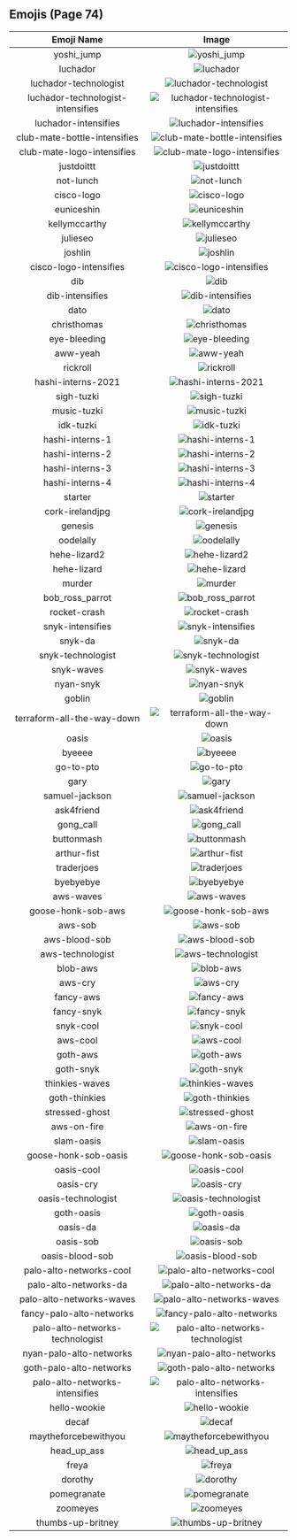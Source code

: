 
  ## Emojis (Page 74)
  |Emoji Name|Image|
  | :-: | :-: |
  |yoshi_jump| ![yoshi_jump](/output/yoshi_jump.gif)|
  |luchador| ![luchador](/output/luchador.png)|
  |luchador-technologist| ![luchador-technologist](/output/luchador-technologist.png)|
  |luchador-technologist-intensifies| ![luchador-technologist-intensifies](/output/luchador-technologist-intensifies.gif)|
  |luchador-intensifies| ![luchador-intensifies](/output/luchador-intensifies.gif)|
  |club-mate-bottle-intensifies| ![club-mate-bottle-intensifies](/output/club-mate-bottle-intensifies.gif)|
  |club-mate-logo-intensifies| ![club-mate-logo-intensifies](/output/club-mate-logo-intensifies.gif)|
  |justdoittt| ![justdoittt](/output/justdoittt.png)|
  |not-lunch| ![not-lunch](/output/not-lunch.png)|
  |cisco-logo| ![cisco-logo](/output/cisco-logo.png)|
  |euniceshin| ![euniceshin](/output/euniceshin.png)|
  |kellymccarthy| ![kellymccarthy](/output/kellymccarthy.png)|
  |julieseo| ![julieseo](/output/julieseo.jpg)|
  |joshlin| ![joshlin](/output/joshlin.png)|
  |cisco-logo-intensifies| ![cisco-logo-intensifies](/output/cisco-logo-intensifies.gif)|
  |dib| ![dib](/output/dib.png)|
  |dib-intensifies| ![dib-intensifies](/output/dib-intensifies.gif)|
  |dato| ![dato](/output/dato.png)|
  |christhomas| ![christhomas](/output/christhomas.png)|
  |eye-bleeding| ![eye-bleeding](/output/eye-bleeding.jpg)|
  |aww-yeah| ![aww-yeah](/output/aww-yeah.gif)|
  |rickroll| ![rickroll](/output/rickroll.gif)|
  |hashi-interns-2021| ![hashi-interns-2021](/output/hashi-interns-2021.png)|
  |sigh-tuzki| ![sigh-tuzki](/output/sigh-tuzki.gif)|
  |music-tuzki| ![music-tuzki](/output/music-tuzki.gif)|
  |idk-tuzki| ![idk-tuzki](/output/idk-tuzki.gif)|
  |hashi-interns-1| ![hashi-interns-1](/output/hashi-interns-1.png)|
  |hashi-interns-2| ![hashi-interns-2](/output/hashi-interns-2.png)|
  |hashi-interns-3| ![hashi-interns-3](/output/hashi-interns-3.png)|
  |hashi-interns-4| ![hashi-interns-4](/output/hashi-interns-4.png)|
  |starter| ![starter](/output/starter.png)|
  |cork-irelandjpg| ![cork-irelandjpg](/output/cork-irelandjpg.png)|
  |genesis| ![genesis](/output/genesis.png)|
  |oodelally| ![oodelally](/output/oodelally.gif)|
  |hehe-lizard2| ![hehe-lizard2](/output/hehe-lizard2.png)|
  |hehe-lizard| ![hehe-lizard](/output/hehe-lizard.png)|
  |murder| ![murder](/output/murder)|
  |bob_ross_parrot| ![bob_ross_parrot](/output/bob_ross_parrot.gif)|
  |rocket-crash| ![rocket-crash](/output/rocket-crash.gif)|
  |snyk-intensifies| ![snyk-intensifies](/output/snyk-intensifies.gif)|
  |snyk-da| ![snyk-da](/output/snyk-da.png)|
  |snyk-technologist| ![snyk-technologist](/output/snyk-technologist.png)|
  |snyk-waves| ![snyk-waves](/output/snyk-waves.gif)|
  |nyan-snyk| ![nyan-snyk](/output/nyan-snyk.gif)|
  |goblin| ![goblin](/output/goblin.jpg)|
  |terraform-all-the-way-down| ![terraform-all-the-way-down](/output/terraform-all-the-way-down.gif)|
  |oasis| ![oasis](/output/oasis.png)|
  |byeeee| ![byeeee](/output/byeeee.gif)|
  |go-to-pto| ![go-to-pto](/output/go-to-pto.png)|
  |gary| ![gary](/output/gary.png)|
  |samuel-jackson| ![samuel-jackson](/output/samuel-jackson.png)|
  |ask4friend| ![ask4friend](/output/ask4friend.jpg)|
  |gong_call| ![gong_call](/output/gong_call.png)|
  |buttonmash| ![buttonmash](/output/buttonmash.gif)|
  |arthur-fist| ![arthur-fist](/output/arthur-fist.png)|
  |traderjoes| ![traderjoes](/output/traderjoes.png)|
  |byebyebye| ![byebyebye](/output/byebyebye.gif)|
  |aws-waves| ![aws-waves](/output/aws-waves.gif)|
  |goose-honk-sob-aws| ![goose-honk-sob-aws](/output/goose-honk-sob-aws.png)|
  |aws-sob| ![aws-sob](/output/aws-sob.png)|
  |aws-blood-sob| ![aws-blood-sob](/output/aws-blood-sob.png)|
  |aws-technologist| ![aws-technologist](/output/aws-technologist.png)|
  |blob-aws| ![blob-aws](/output/blob-aws.png)|
  |aws-cry| ![aws-cry](/output/aws-cry.png)|
  |fancy-aws| ![fancy-aws](/output/fancy-aws.png)|
  |fancy-snyk| ![fancy-snyk](/output/fancy-snyk.png)|
  |snyk-cool| ![snyk-cool](/output/snyk-cool.png)|
  |aws-cool| ![aws-cool](/output/aws-cool.png)|
  |goth-aws| ![goth-aws](/output/goth-aws.png)|
  |goth-snyk| ![goth-snyk](/output/goth-snyk.png)|
  |thinkies-waves| ![thinkies-waves](/output/thinkies-waves.gif)|
  |goth-thinkies| ![goth-thinkies](/output/goth-thinkies.png)|
  |stressed-ghost| ![stressed-ghost](/output/stressed-ghost.png)|
  |aws-on-fire| ![aws-on-fire](/output/aws-on-fire.gif)|
  |slam-oasis| ![slam-oasis](/output/slam-oasis.png)|
  |goose-honk-sob-oasis| ![goose-honk-sob-oasis](/output/goose-honk-sob-oasis.png)|
  |oasis-cool| ![oasis-cool](/output/oasis-cool.png)|
  |oasis-cry| ![oasis-cry](/output/oasis-cry.png)|
  |oasis-technologist| ![oasis-technologist](/output/oasis-technologist.png)|
  |goth-oasis| ![goth-oasis](/output/goth-oasis.png)|
  |oasis-da| ![oasis-da](/output/oasis-da.png)|
  |oasis-sob| ![oasis-sob](/output/oasis-sob.png)|
  |oasis-blood-sob| ![oasis-blood-sob](/output/oasis-blood-sob.png)|
  |palo-alto-networks-cool| ![palo-alto-networks-cool](/output/palo-alto-networks-cool.png)|
  |palo-alto-networks-da| ![palo-alto-networks-da](/output/palo-alto-networks-da.png)|
  |palo-alto-networks-waves| ![palo-alto-networks-waves](/output/palo-alto-networks-waves.gif)|
  |fancy-palo-alto-networks| ![fancy-palo-alto-networks](/output/fancy-palo-alto-networks.png)|
  |palo-alto-networks-technologist| ![palo-alto-networks-technologist](/output/palo-alto-networks-technologist.png)|
  |nyan-palo-alto-networks| ![nyan-palo-alto-networks](/output/nyan-palo-alto-networks.gif)|
  |goth-palo-alto-networks| ![goth-palo-alto-networks](/output/goth-palo-alto-networks.png)|
  |palo-alto-networks-intensifies| ![palo-alto-networks-intensifies](/output/palo-alto-networks-intensifies.gif)|
  |hello-wookie| ![hello-wookie](/output/hello-wookie.gif)|
  |decaf| ![decaf](/output/decaf.png)|
  |maytheforcebewithyou| ![maytheforcebewithyou](/output/maytheforcebewithyou.jpg)|
  |head_up_ass| ![head_up_ass](/output/head_up_ass.png)|
  |freya| ![freya](/output/freya.png)|
  |dorothy| ![dorothy](/output/dorothy.jpg)|
  |pomegranate| ![pomegranate](/output/pomegranate.png)|
  |zoomeyes| ![zoomeyes](/output/zoomeyes.png)|
  |thumbs-up-britney| ![thumbs-up-britney](/output/thumbs-up-britney.gif)|
  
